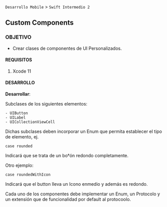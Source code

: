 `Desarrollo Mobile` > `Swift Intermedio 2`


## Custom Components

### OBJETIVO

- Crear clases de componentes de UI Personalizados.

#### REQUISITOS

1. Xcode 11

#### DESARROLLO

**Desarrollar**:

Subclases de los siguientes elementos:

	- UIButton
	- UILabel
	- UICollectionViewCell

Dichas subclases deben incorporar un Enum que permita establecer el tipo de elemento, ej.

```
case rounded
```

Indicará que se trata de un bo†ón redondo completamente.

Otro ejemplo:

```
case roundedWithIcon
```

Indicará que el button lleva un Icono enmedio y además es redondo.

Cada uno de los componentes debe implementar un Enum, un Protocolo y un extensión que de funcionalidad por default al protocoolo.
